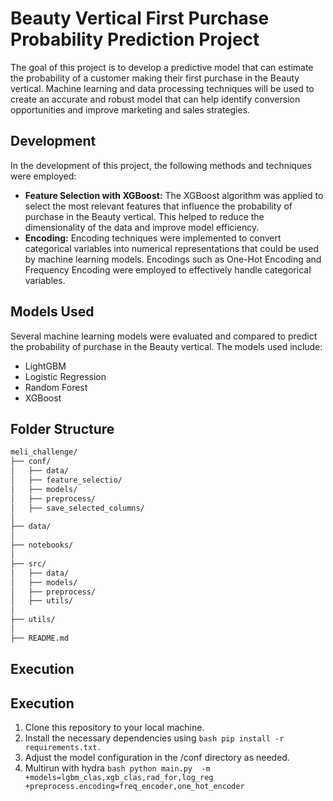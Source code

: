 # Beauty Vertical First Purchase Probability Prediction Project


The goal of this project is to develop a predictive model that can estimate the probability of a customer making their first purchase in the Beauty vertical. Machine learning and data processing techniques will be used to create an accurate and robust model that can help identify conversion opportunities and improve marketing and sales strategies.

## Development

In the development of this project, the following methods and techniques were employed:

- **Feature Selection with XGBoost:** The XGBoost algorithm was applied to select the most relevant features that influence the probability of purchase in the Beauty vertical. This helped to reduce the dimensionality of the data and improve model efficiency.
- **Encoding:** Encoding techniques were implemented to convert categorical variables into numerical representations that could be used by machine learning models. Encodings such as One-Hot Encoding and Frequency Encoding were employed to effectively handle categorical variables.

## Models Used
Several machine learning models were evaluated and compared to predict the probability of purchase in the Beauty vertical. The models used include:
- LightGBM
- Logistic Regression
- Random Forest
- XGBoost

## Folder Structure

```bash
meli_challenge/
├── conf/
│   ├── data/
│   ├── feature_selectio/
│   ├── models/
│   ├── preprocess/
│   ├── save_selected_columns/
│
├── data/
│
├── notebooks/
│
├── src/
│   ├── data/
│   ├── models/
│   ├── preprocess/
│   ├── utils/
│
├── utils/
│
├── README.md
```

## Execution

## Execution
1. Clone this repository to your local machine.
2. Install the necessary dependencies using ```bash pip install -r requirements.txt. ```
3. Adjust the model configuration in the /conf directory as needed.
4. Multirun with hydra ```bash python main.py  -m +models=lgbm_clas,xgb_clas,rad_for,log_reg +preprocess.encoding=freq_encoder,one_hot_encoder ```



